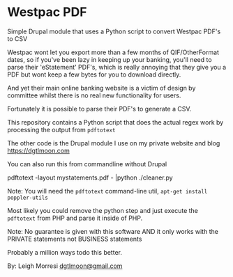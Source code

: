 Westpac PDF
===========

Simple Drupal module that uses a Python script to convert Westpac PDF's to CSV

Westpac wont let you export more than a few months of QIF/OtherFormat dates, 
so if you've been lazy in keeping up your banking, you'll need to parse their 
'eStatement' PDF's, which is really annoying that they give you a PDF but wont 
keep a few bytes for you to download directly.

And yet their main online banking website is a victim of design by committee whilst
there is no real new functionality for users.

Fortunately it is possible to parse their PDF's to generate a CSV.

This repository contains a Python script that does the actual regex work by
processing the output from `pdftotext`

The other code is the Drupal module I use on my private website and blog
https://dgtlmoon.com

You can also run this from commandline without Drupal

pdftotext -layout mystatements.pdf - |python ./cleaner.py

Note: You will need the `pdftotext` command-line util, 
`apt-get install poppler-utils`

Most likely you could remove the python step and just execute the `pdftotext` from PHP and parse it inside of PHP.

Note: No guarantee is given with this software AND it only works with the 
      PRIVATE statements not BUSINESS statements
      
Probably a million ways todo this better.

By: Leigh Morresi
    dgtlmoon@gmail.com
